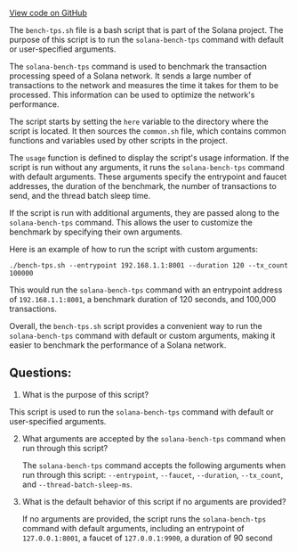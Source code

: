[View code on GitHub](https://github.com/solana-labs/solana/blob/master/multinode-demo/bench-tps.sh)

The `bench-tps.sh` file is a bash script that is part of the Solana project. The purpose of this script is to run the `solana-bench-tps` command with default or user-specified arguments. 

The `solana-bench-tps` command is used to benchmark the transaction processing speed of a Solana network. It sends a large number of transactions to the network and measures the time it takes for them to be processed. This information can be used to optimize the network's performance.

The script starts by setting the `here` variable to the directory where the script is located. It then sources the `common.sh` file, which contains common functions and variables used by other scripts in the project.

The `usage` function is defined to display the script's usage information. If the script is run without any arguments, it runs the `solana-bench-tps` command with default arguments. These arguments specify the entrypoint and faucet addresses, the duration of the benchmark, the number of transactions to send, and the thread batch sleep time.

If the script is run with additional arguments, they are passed along to the `solana-bench-tps` command. This allows the user to customize the benchmark by specifying their own arguments.

Here is an example of how to run the script with custom arguments:

```
./bench-tps.sh --entrypoint 192.168.1.1:8001 --duration 120 --tx_count 100000
```

This would run the `solana-bench-tps` command with an entrypoint address of `192.168.1.1:8001`, a benchmark duration of 120 seconds, and 100,000 transactions.

Overall, the `bench-tps.sh` script provides a convenient way to run the `solana-bench-tps` command with default or custom arguments, making it easier to benchmark the performance of a Solana network.
## Questions: 
 1. What is the purpose of this script?
   
   This script is used to run the `solana-bench-tps` command with default or user-specified arguments.

2. What arguments are accepted by the `solana-bench-tps` command when run through this script?
   
   The `solana-bench-tps` command accepts the following arguments when run through this script: `--entrypoint`, `--faucet`, `--duration`, `--tx_count`, and `--thread-batch-sleep-ms`.

3. What is the default behavior of this script if no arguments are provided?
   
   If no arguments are provided, the script runs the `solana-bench-tps` command with default arguments, including an entrypoint of `127.0.0.1:8001`, a faucet of `127.0.0.1:9900`, a duration of 90 second